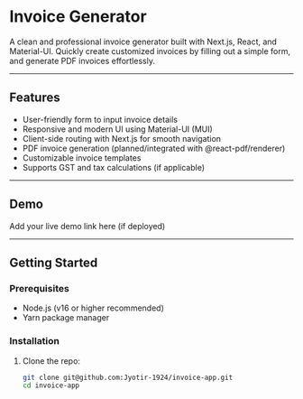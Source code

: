 # Invoice Generator

A clean and professional invoice generator built with Next.js, React, and Material-UI. Quickly create customized invoices by filling out a simple form, and generate PDF invoices effortlessly.

---

## Features

- User-friendly form to input invoice details
- Responsive and modern UI using Material-UI (MUI)
- Client-side routing with Next.js for smooth navigation
- PDF invoice generation (planned/integrated with @react-pdf/renderer)
- Customizable invoice templates
- Supports GST and tax calculations (if applicable)

---

## Demo

Add your live demo link here (if deployed)

---

## Getting Started

### Prerequisites

- Node.js (v16 or higher recommended)
- Yarn package manager

### Installation

1. Clone the repo:

   ```bash
   git clone git@github.com:Jyotir-1924/invoice-app.git
   cd invoice-app
